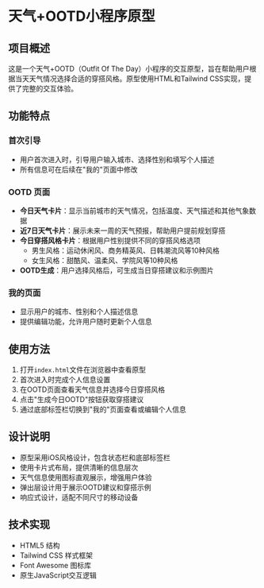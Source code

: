 # 天气+OOTD小程序原型

## 项目概述

这是一个天气+OOTD（Outfit Of The Day）小程序的交互原型，旨在帮助用户根据当天天气情况选择合适的穿搭风格。原型使用HTML和Tailwind CSS实现，提供了完整的交互体验。

## 功能特点

### 首次引导
- 用户首次进入时，引导用户输入城市、选择性别和填写个人描述
- 所有信息可在后续在"我的"页面中修改

### OOTD 页面
- **今日天气卡片**：显示当前城市的天气情况，包括温度、天气描述和其他气象数据
- **近7日天气卡片**：展示未来一周的天气预报，帮助用户提前规划穿搭
- **今日穿搭风格卡片**：根据用户性别提供不同的穿搭风格选项
  - 男生风格：运动休闲风、商务精英风、日韩潮流风等10种风格
  - 女生风格：甜酷风、温柔风、学院风等10种风格
- **OOTD生成**：用户选择风格后，可生成当日穿搭建议和示例图片

### 我的页面
- 显示用户的城市、性别和个人描述信息
- 提供编辑功能，允许用户随时更新个人信息

## 使用方法

1. 打开`index.html`文件在浏览器中查看原型
2. 首次进入时完成个人信息设置
3. 在OOTD页面查看天气信息并选择今日穿搭风格
4. 点击"生成今日OOTD"按钮获取穿搭建议
5. 通过底部标签栏切换到"我的"页面查看或编辑个人信息

## 设计说明

- 原型采用iOS风格设计，包含状态栏和底部标签栏
- 使用卡片式布局，提供清晰的信息层次
- 天气信息使用图标直观展示，增强用户体验
- 弹出层设计用于展示OOTD建议和穿搭示例
- 响应式设计，适配不同尺寸的移动设备

## 技术实现

- HTML5 结构
- Tailwind CSS 样式框架
- Font Awesome 图标库
- 原生JavaScript交互逻辑